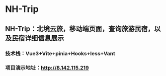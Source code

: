 # NH-Trip
## NH-Trip：北境云旅，移动端页面，查询旅游民宿，以及民宿详细信息展示
### 技术栈：Vue3+Vite+pinia+Hooks+less+Vant
### 项目演示地址：http://8.142.115.219
